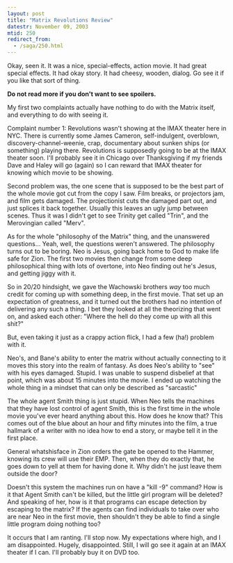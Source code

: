 ```yaml
---
layout: post
title: "Matrix Revolutions Review"
datestr: November 09, 2003
mtid: 250
redirect_from:
  - /saga/250.html
---
```


Okay, seen it.  It was a nice, special-effects, action movie.  It had great special effects.  It had okay story.  It had cheesy, wooden, dialog.  Go see it if you like that sort of thing.

**Do not read more if you don't want to see spoilers.**

My first two complaints actually have nothing to do with the Matrix itself, and everything to do with seeing it.

Complaint number 1: Revolutions wasn't showing at the IMAX theater here in NYC.  There is currently some James Cameron, self-indulgent, overblown, discovery-channel-weenie, crap, documentary about sunken ships (or something) playing there.  Revolutions is supposedly going to be at the IMAX theater soon.  I'll probably see it in Chicago over Thanksgiving if my friends Dave and Haley will go (again) so I can reward that IMAX theater for knowing which movie to be showing.

Second problem was, the one scene that is supposed to be the best part of the whole movie got cut from the copy I saw.  Film breaks, or projectors jam, and film gets damaged.  The projectionist cuts the damaged part out, and just splices it back together.  Usually this leaves an ugly jump between scenes.  Thus it was I didn't get to see Trinity get called "Trin", and the Merovingian called "Merv".

As for the whole "philosophy of the Matrix" thing, and the unanswered questions...  Yeah, well, the questions weren't answered.  The philosophy turns out to be boring.  Neo is Jesus, going back home to God to make life safe for Zion. The first two movies then change from some deep philosophical thing with lots of overtone, into Neo finding out he's Jesus, and getting jiggy with it.

So in 20/20 hindsight, we gave the Wachowski brothers *way* too much credit for coming up with something deep, in the first movie.  That set up an expectation of greatness, and it turned out the brothers had no intention of delivering any such a thing.  I bet they looked at all the theorizing that went on, and asked each other: "Where the hell do they come up with all this shit?"

But, even taking it just as a crappy action flick, I had a few (ha!) problem with it.

Neo's, and Bane's ability to enter the matrix without actually connecting to it moves this story into the realm of fantasy.  As does Neo's ability to "see" with his eyes damaged.  Stupid.  I was unable to suspend disbelief at that point, which was about 15 minutes into the movie. I ended up watching the whole thing in a mindset that can only be described as "sarcastic"

The whole agent Smith thing is just stupid.  When Neo tells the machines that they have lost control of agent Smith, this is the first time in the whole movie you've ever heard anything about this.  How does he know that?  This comes out of the blue about an hour and fifty minutes into the film, a true hallmark of a writer with no idea how to end a story, or maybe tell it in the first place.

General whatshisface in Zion orders the gate be opened to the Hammer, knowing its crew will use their EMP.  Then, when they do exactly that, he goes down to yell at them for having done it.  Why didn't he just leave them outside the door?

Doesn't this system the machines run on have a "kill -9" command?  How is it that Agent Smith can't be killed, but the little girl program will be deleted?  And speaking of her, how is it that programs can escape detection by escaping to the matrix?  If the agents can find individuals to take over who are near Neo in the first movie, then shouldn't they be able to find a single little program doing nothing too?

It occurs that I am ranting.  I'll stop now.  My expectations where high, and I am disappointed.  Hugely, disappointed.  Still, I will go see it again at an IMAX theater if I can.  I'll probably buy it on DVD too.

